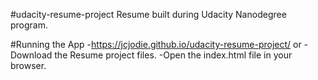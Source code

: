 #udacity-resume-project
Resume built during Udacity Nanodegree program.

#Running the App
-https://jcjodie.github.io/udacity-resume-project/
or
-Download the Resume project files.
-Open the index.html file in your browser.
